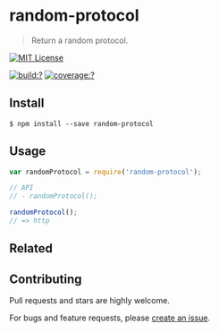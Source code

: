 # random-protocol

> Return a random protocol.

[![MIT License](https://img.shields.io/badge/license-MIT_License-green.svg?style=flat-square)](https://github.com/mock-end/random-protocol/blob/master/LICENSE)

[![build:?](https://img.shields.io/travis/mock-end/random-protocol/master.svg?style=flat-square)](https://travis-ci.org/mock-end/random-protocol)
[![coverage:?](https://img.shields.io/coveralls/mock-end/random-protocol/master.svg?style=flat-square)](https://coveralls.io/github/mock-end/random-protocol)


## Install

```
$ npm install --save random-protocol 
```

## Usage

```js
var randomProtocol = require('random-protocol');

// API
// - randomProtocol();

randomProtocol();
// => http
```

## Related


## Contributing

Pull requests and stars are highly welcome.

For bugs and feature requests, please [create an issue](https://github.com/mock-end/random-protocol/issues/new).
